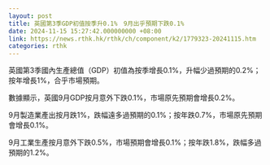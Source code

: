 ```yaml
---
layout: post
title: 英國第3季GDP初值按季升0.1%　9月出乎預期下跌0.1%
date: 2024-11-15 15:27:42.000000000 +08:00
link: https://news.rthk.hk/rthk/ch/component/k2/1779323-20241115.htm
categories: rthk
---
```


英國第3季國內生產總值（GDP）初值為按季增長0.1%，升幅少過預期的0.2%；按年增長1%，合乎市場預期。

數據顯示，英國9月GDP按月意外下跌0.1%，市場原先預期會增長0.2%。

9月製造業產出按月跌1%，跌幅遠多過預期的0.1%；按年跌0.7%，市場原先預期會增長0.1%。

9月工業生產按月意外下跌0.5%，市場預期會增長0.1%；按年跌1.8%，跌幅多過預期的1.2%。
